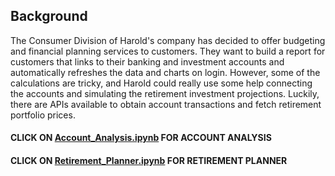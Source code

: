 ## Background
The Consumer Division of Harold's company has decided to offer budgeting and financial planning services to customers. They want to build a report for customers that links to their banking and investment accounts and automatically refreshes the data and charts on login. However, some of the calculations are tricky, and Harold could really use some help connecting the accounts and simulating the retirement investment projections. Luckily, there are APIs available to obtain account transactions and fetch retirement portfolio prices.

#### CLICK ON [Account_Analysis.ipynb](https://github.com/atefajmal27/Account_and_Retirement_Analysis/blob/master/Account_Analysis.ipynb) FOR ACCOUNT ANALYSIS
#### CLICK ON [Retirement_Planner.ipynb](https://github.com/atefajmal27/Account_and_Retirement_Analysis/blob/master/Retirement_Planner.ipynb) FOR RETIREMENT PLANNER
